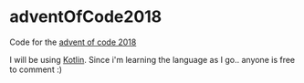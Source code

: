 # adventOfCode2018
Code for the [advent of code 2018](https://adventofcode.com/2018)

I will be using [Kotlin](https://kotlinlang.org/).
Since i'm learning the language as I go.. anyone is free to comment :)


